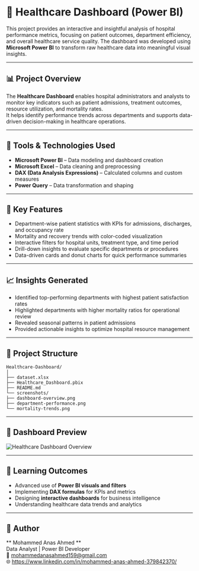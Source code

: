 # 🏥 Healthcare Dashboard (Power BI)

This project provides an interactive and insightful analysis of hospital performance metrics, focusing on patient outcomes, department efficiency, and overall healthcare service quality. The dashboard was developed using **Microsoft Power BI** to transform raw healthcare data into meaningful visual insights.

---

## 📊 Project Overview

The **Healthcare Dashboard** enables hospital administrators and analysts to monitor key indicators such as patient admissions, treatment outcomes, resource utilization, and mortality rates.  
It helps identify performance trends across departments and supports data-driven decision-making in healthcare operations.

---

## 🔧 Tools & Technologies Used
- **Microsoft Power BI** – Data modeling and dashboard creation  
- **Microsoft Excel** – Data cleaning and preprocessing  
- **DAX (Data Analysis Expressions)** – Calculated columns and custom measures  
- **Power Query** – Data transformation and shaping  

---

## 🧩 Key Features
- Department-wise patient statistics with KPIs for admissions, discharges, and occupancy rate  
- Mortality and recovery trends with color-coded visualization  
- Interactive filters for hospital units, treatment type, and time period  
- Drill-down insights to evaluate specific departments or procedures  
- Data-driven cards and donut charts for quick performance summaries  

---

## 📈 Insights Generated
- Identified top-performing departments with highest patient satisfaction rates  
- Highlighted departments with higher mortality ratios for operational review  
- Revealed seasonal patterns in patient admissions  
- Provided actionable insights to optimize hospital resource management  

---

## 📂 Project Structure
```
Healthcare-Dashboard/
│
├── dataset.xlsx
├── Healthcare_Dashboard.pbix
├── README.md
└── screenshots/
├── dashboard-overview.png
├── department-performance.png
└── mortality-trends.png

```
---

## 📸 Dashboard Preview
![Healthcare Dashboard Overview](screenshots/dashboard-overview.png)

---

## 🧠 Learning Outcomes
- Advanced use of **Power BI visuals and filters**
- Implementing **DAX formulas** for KPIs and metrics  
- Designing **interactive dashboards** for business intelligence  
- Understanding healthcare data trends and analytics  

---

## 🔗 Author
** Mohammed Anas Ahmed **  
Data Analyst | Power BI Developer  
📧 mohammedanasahmed159@gmail.com   
🌐 https://www.linkedin.com/in/mohammed-anas-ahmed-379842370/





